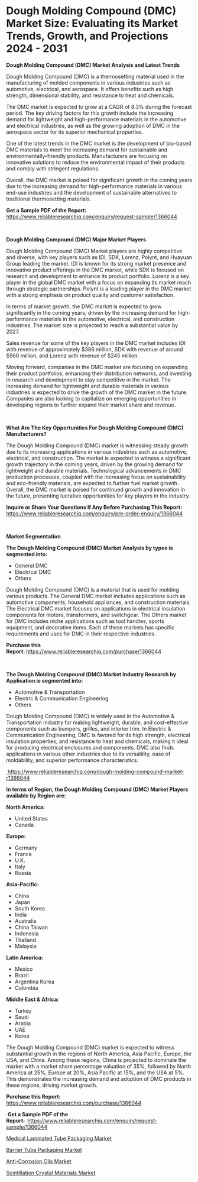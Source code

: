 <p><h1>Dough Molding Compound (DMC) Market Size: Evaluating its Market Trends, Growth, and Projections 2024 - 2031</h1></p><p><strong>Dough Molding Compound (DMC) Market Analysis and Latest Trends</strong></p>
<p><p>Dough Molding Compound (DMC) is a thermosetting material used in the manufacturing of molded components in various industries such as automotive, electrical, and aerospace. It offers benefits such as high strength, dimensional stability, and resistance to heat and chemicals.</p><p>The DMC market is expected to grow at a CAGR of 8.3% during the forecast period. The key driving factors for this growth include the increasing demand for lightweight and high-performance materials in the automotive and electrical industries, as well as the growing adoption of DMC in the aerospace sector for its superior mechanical properties.</p><p>One of the latest trends in the DMC market is the development of bio-based DMC materials to meet the increasing demand for sustainable and environmentally-friendly products. Manufacturers are focusing on innovative solutions to reduce the environmental impact of their products and comply with stringent regulations.</p><p>Overall, the DMC market is poised for significant growth in the coming years due to the increasing demand for high-performance materials in various end-use industries and the development of sustainable alternatives to traditional thermosetting materials.</p></p>
<p><strong>Get a Sample PDF of the Report:&nbsp;</strong> <a href="https://www.reliableresearchiq.com/enquiry/request-sample/1366044">https://www.reliableresearchiq.com/enquiry/request-sample/1366044</a></p>
<p>&nbsp;</p>
<p><strong>Dough Molding Compound (DMC) Major Market Players</strong></p>
<p><p>Dough Molding Compound (DMC) Market players are highly competitive and diverse, with key players such as IDI, SDK, Lorenz, Polynt, and Huayuan Group leading the market. IDI is known for its strong market presence and innovative product offerings in the DMC market, while SDK is focused on research and development to enhance its product portfolio. Lorenz is a key player in the global DMC market with a focus on expanding its market reach through strategic partnerships. Polynt is a leading player in the DMC market with a strong emphasis on product quality and customer satisfaction. </p><p>In terms of market growth, the DMC market is expected to grow significantly in the coming years, driven by the increasing demand for high-performance materials in the automotive, electrical, and construction industries. The market size is projected to reach a substantial value by 2027.</p><p>Sales revenue for some of the key players in the DMC market includes IDI with revenue of approximately $386 million, SDK with revenue of around $560 million, and Lorenz with revenue of $245 million.</p><p>Moving forward, companies in the DMC market are focusing on expanding their product portfolios, enhancing their distribution networks, and investing in research and development to stay competitive in the market. The increasing demand for lightweight and durable materials in various industries is expected to drive the growth of the DMC market in the future. Companies are also looking to capitalize on emerging opportunities in developing regions to further expand their market share and revenue.</p></p>
<p>&nbsp;</p>
<p><strong>What Are The Key Opportunities For Dough Molding Compound (DMC) Manufacturers?</strong></p>
<p><p>The Dough Molding Compound (DMC) market is witnessing steady growth due to its increasing applications in various industries such as automotive, electrical, and construction. The market is expected to witness a significant growth trajectory in the coming years, driven by the growing demand for lightweight and durable materials. Technological advancements in DMC production processes, coupled with the increasing focus on sustainability and eco-friendly materials, are expected to further fuel market growth. Overall, the DMC market is poised for continued growth and innovation in the future, presenting lucrative opportunities for key players in the industry.</p></p>
<p><strong>Inquire or Share Your Questions If Any Before Purchasing This Report:</strong> <a href="https://www.reliableresearchiq.com/enquiry/pre-order-enquiry/1366044">https://www.reliableresearchiq.com/enquiry/pre-order-enquiry/1366044</a></p>
<p>&nbsp;</p>
<p><strong>Market Segmentation</strong></p>
<p><strong>The Dough Molding Compound (DMC) Market Analysis by types is segmented into:</strong></p>
<p><ul><li>General DMC</li><li>Electrical DMC</li><li>Others</li></ul></p>
<p><p>Dough Molding Compound (DMC) is a material that is used for molding various products. The General DMC market includes applications such as automotive components, household appliances, and construction materials. The Electrical DMC market focuses on applications in electrical insulation components for motors, transformers, and switchgear. The Others market for DMC includes niche applications such as tool handles, sports equipment, and decorative items. Each of these markets has specific requirements and uses for DMC in their respective industries.</p></p>
<p><strong>Purchase this Report:&nbsp;</strong><a href="https://www.reliableresearchiq.com/purchase/1366044">https://www.reliableresearchiq.com/purchase/1366044</a></p>
<p>&nbsp;</p>
<p><strong>The Dough Molding Compound (DMC) Market Industry Research by Application is segmented into:</strong></p>
<p><ul><li>Automotive & Transportation</li><li>Electric & Communication Engineering</li><li>Others</li></ul></p>
<p><p>Dough Molding Compound (DMC) is widely used in the Automotive & Transportation industry for making lightweight, durable, and cost-effective components such as bumpers, grilles, and interior trim. In Electric & Communication Engineering, DMC is favored for its high strength, electrical insulation properties, and resistance to heat and chemicals, making it ideal for producing electrical enclosures and components. DMC also finds applications in various other industries due to its versatility, ease of moldability, and superior performance characteristics.</p></p>
<p><a href="https://www.reliableresearchiq.com/dough-molding-compound-market-r1366044">&nbsp;https://www.reliableresearchiq.com/dough-molding-compound-market-r1366044</a></p>
<p><strong>In terms of Region, the Dough Molding Compound (DMC) Market Players available by Region are:</strong></p>
<p>
    <p> <strong> North America: </strong>
        <ul>
            <li>United States</li>
            <li>Canada</li>
        </ul>
        </p> 
    <p> <strong> Europe: </strong>
        <ul>
            <li>Germany</li>
            <li>France</li>
            <li>U.K.</li>
            <li>Italy</li>
            <li>Russia</li>
        </ul>
        </p> 
    <p> <strong> Asia-Pacific: </strong>
        <ul>
            <li>China</li>
            <li>Japan</li>
            <li>South Korea</li>
            <li>India</li>
            <li>Australia</li>
            <li>China Taiwan</li>
            <li>Indonesia</li>
            <li>Thailand</li>
            <li>Malaysia</li>
        </ul>
        </p> 
    <p> <strong> Latin America: </strong>
        <ul>
            <li>Mexico</li>
            <li>Brazil</li>
            <li>Argentina Korea</li>
            <li>Colombia</li>
        </ul>
        </p> 
    <p> <strong> Middle East & Africa: </strong>
        <ul>
            <li>Turkey</li>
            <li>Saudi</li>
            <li>Arabia</li>
            <li>UAE</li>
            <li>Korea</li>
        </ul>
    </p>
    </p>
<p><p>The Dough Molding Compound (DMC) market is expected to witness substantial growth in the regions of North America, Asia Pacific, Europe, the USA, and China. Among these regions, China is projected to dominate the market with a market share percentage valuation of 35%, followed by North America at 25%, Europe at 20%, Asia Pacific at 15%, and the USA at 5%. This demonstrates the increasing demand and adoption of DMC products in these regions, driving market growth.</p></p>
<p><strong>Purchase this Report: </strong><a href="https://www.reliableresearchiq.com/purchase/1366044">https://www.reliableresearchiq.com/purchase/1366044</a></p>
<p>&nbsp;<strong>Get a Sample PDF of the Report:&nbsp;&nbsp;</strong><a href="https://www.reliableresearchiq.com/enquiry/request-sample/1366044">https://www.reliableresearchiq.com/enquiry/request-sample/1366044</a></p>
<p><strong></strong></p>
<p><p><a href="https://github.com/Brown8Reggie/Market-Research-Report-List-1/blob/main/medical-laminated-tube-packaging-market.md">Medical Laminated Tube Packaging Market</a></p><p><a href="https://github.com/riwar777/Market-Research-Report-List-1/blob/main/barrier-tube-packaging-market.md">Barrier Tube Packaging Market</a></p><p><a href="https://www.linkedin.com/pulse/anti-corrosion-oils-market-trends-detailed-study-its-segmentation-bk9ue">Anti-Corrosion Oils Market</a></p><p><a href="https://www.linkedin.com/pulse/scintillation-crystal-materials-market-size-growth-trends-ywu2e">Scintillation Crystal Materials Market</a></p></p>